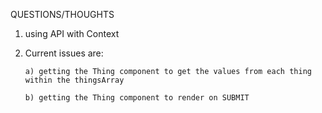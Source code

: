 QUESTIONS/THOUGHTS

1)  using API with Context 

2)  Current issues are:

        a) getting the Thing component to get the values from each thing within the thingsArray

        b) getting the Thing component to render on SUBMIT